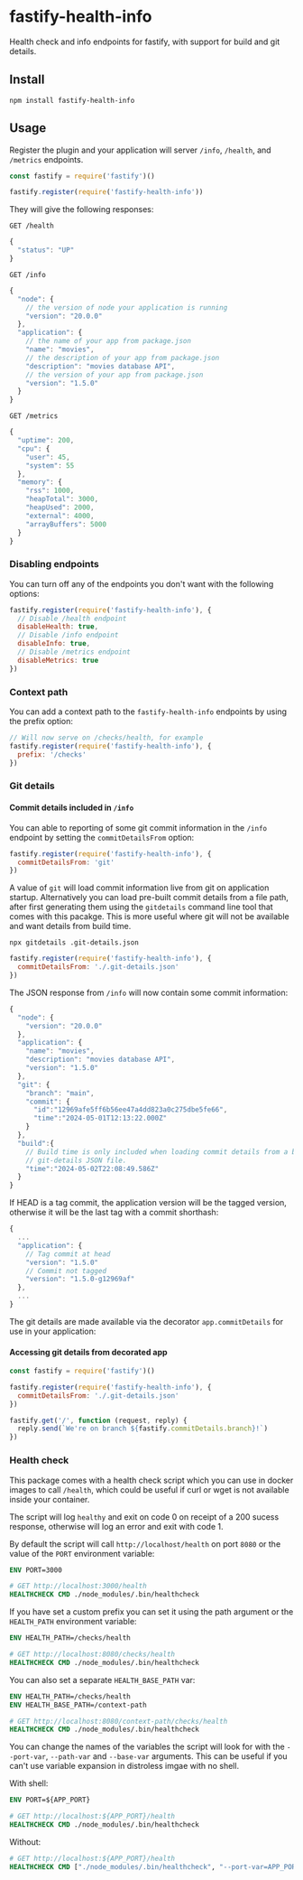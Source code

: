 # fastify-health-info

Health check and info endpoints for fastify, with support for build and git
details.

## Install

```
npm install fastify-health-info
```

## Usage

Register the plugin and your application will server `/info`, `/health`, and
`/metrics` endpoints.

```javascript
const fastify = require('fastify')()

fastify.register(require('fastify-health-info'))
```

They will give the following responses:

`GET /health`
```javascript
{
  "status": "UP"
}
```

`GET /info`
```javascript
{
  "node": {
    // the version of node your application is running
    "version": "20.0.0"
  },
  "application": {
    // the name of your app from package.json
    "name": "movies",
    // the description of your app from package.json
    "description": "movies database API",
    // the version of your app from package.json
    "version": "1.5.0"
  }
}
```

`GET /metrics`
```javascript
{
  "uptime": 200,
  "cpu": {
    "user": 45,
    "system": 55
  },
  "memory": {
    "rss": 1000,
    "heapTotal": 3000,
    "heapUsed": 2000,
    "external": 4000,
    "arrayBuffers": 5000
  }
}
```

### Disabling endpoints

You can turn off any of the endpoints you don't want with the following options:

```javascript
fastify.register(require('fastify-health-info'), {
  // Disable /health endpoint
  disableHealth: true,
  // Disable /info endpoint
  disableInfo: true,
  // Disable /metrics endpoint
  disableMetrics: true
})
```

### Context path

You can add a context path to the `fastify-health-info` endpoints by using the prefix option:

```javascript
// Will now serve on /checks/health, for example
fastify.register(require('fastify-health-info'), {
  prefix: '/checks'
})
```

### Git details

#### Commit details included in `/info`

You can able to reporting of some git commit information in the `/info` endpoint
by setting the `commitDetailsFrom` option:

```javascript
fastify.register(require('fastify-health-info'), {
  commitDetailsFrom: 'git'
})
```

A value of `git` will load commit information live from git on application startup. Alternatively you can load pre-built commit details from a file path, after first generating them using the `gitdetails` command line tool that comes with this pacakge. This is more useful where git will not be available and want details from build time.

```
npx gitdetails .git-details.json
```

```javascript
fastify.register(require('fastify-health-info'), {
  commitDetailsFrom: './.git-details.json'
})
```

The JSON response from `/info` will now contain some commit information:

```javascript
{
  "node": {
    "version": "20.0.0"
  },
  "application": {
    "name": "movies",
    "description": "movies database API",
    "version": "1.5.0"
  },
  "git": {
    "branch": "main",
    "commit": {
      "id":"12969afe5ff6b56ee47a4dd823a0c275dbe5fe66",
      "time":"2024-05-01T12:13:22.000Z"
    }
  },
  "build":{
    // Build time is only included when loading commit details from a built
    // git-details JSON file.
    "time":"2024-05-02T22:08:49.586Z"
  }
}
```

If HEAD is a tag commit, the application version will be the tagged version,
otherwise it will be the last tag with a commit shorthash:

```javascript
{
  ...
  "application": {
    // Tag commit at head
    "version": "1.5.0"
    // Commit not tagged
    "version": "1.5.0-g12969af"
  },
  ...
}
```

The git details are made available via the decorator `app.commitDetails` for use
in your application:

#### Accessing git details from decorated app

```javascript
const fastify = require('fastify')()

fastify.register(require('fastify-health-info'), {
  commitDetailsFrom: './.git-details.json'
})

fastify.get('/', function (request, reply) {
  reply.send(`We're on branch ${fastify.commitDetails.branch}!`)
})
```

### Health check

This package comes with a health check script which you can use in docker images
to call `/health`, which could be useful if curl or wget is not available inside
your container.

The script will log `healthy` and exit on code 0 on receipt of a 200 sucess
response, otherwise will log an error and exit with code 1.

By default the script will call `http://localhost/health` on port `8080` or the value of the `PORT` environment variable:

```dockerfile
ENV PORT=3000

# GET http://localhost:3000/health
HEALTHCHECK CMD ./node_modules/.bin/healthcheck
````

If you have set a custom prefix you can set it using the path argument or the
`HEALTH_PATH` environment variable:

```dockerfile
ENV HEALTH_PATH=/checks/health

# GET http://localhost:8080/checks/health
HEALTHCHECK CMD ./node_modules/.bin/healthcheck
````

You can also set a separate `HEALTH_BASE_PATH` var:

```dockerfile
ENV HEALTH_PATH=/checks/health
ENV HEALTH_BASE_PATH=/context-path

# GET http://localhost:8080/context-path/checks/health
HEALTHCHECK CMD ./node_modules/.bin/healthcheck
````

You can change the names of the variables the script will look for with the
`--port-var`, `--path-var` and `--base-var` arguments. This can be useful
if you can't use variable expansion in distroless imgae with no shell.

With shell:

```dockerfile
ENV PORT=${APP_PORT}

# GET http://localhost:${APP_PORT}/health
HEALTHCHECK CMD ./node_modules/.bin/healthcheck
````

Without:

```dockerfile
# GET http://localhost:${APP_PORT}/health
HEALTHCHECK CMD ["./node_modules/.bin/healthcheck", "--port-var=APP_PORT"]
````
